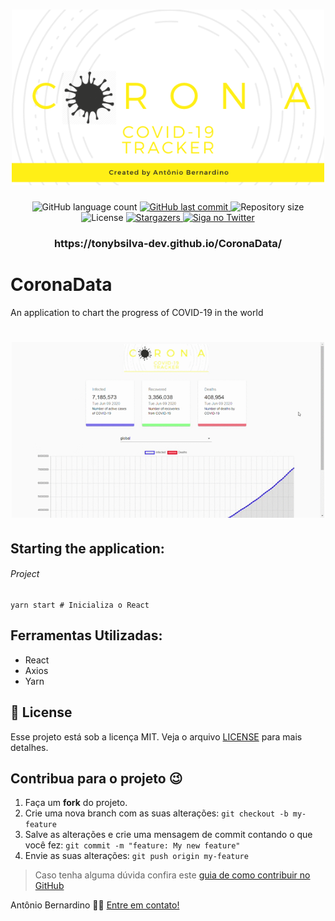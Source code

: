 <h1 align="center">
    <img alt="NextLevelWeek" title="#NextLevelWeek" src="./img/logo.png" width="500px" />
</h1>


<p align="center">
  <img alt="GitHub language count" src="https://img.shields.io/github/languages/count/tonybsilva-dev/CoronaData?color=%2304D361">
  <a href="https://github.com/Tonybsilva-dev/CoronaData/commits/master">
  <img alt="GitHub last commit" src="https://img.shields.io/github/last-commit/tonybsilva-dev/CoronaData">
  </a>
  <img alt="Repository size" src="https://img.shields.io/github/repo-size/tonybsilva-dev/CoronaData">
  <img alt="License" src="https://img.shields.io/badge/license-MIT-brightgreen">
  <a href="https://github.com/tonybsilva-dev/CoronaData/stargazers">
    <img alt="Stargazers" src="https://img.shields.io/github/stars/tonybsilva-dev/CoronaData?style=social">
  </a>
  	
  <a href="https://twitter.com/tonybsilvaaa">
    <img alt="Siga no Twitter" src="https://img.shields.io/twitter/url?url=https%3A%2F%2Fgithub.com%2Ftgmarinho%2Fnlw1">
  </a>

</p>
<h3 align="center"> https://tonybsilva-dev.github.io/CoronaData/ </h3>
<h1>CoronaData</h1>
<span>An application to chart the progress of COVID-19 in the world</span>

<h1 align="center">
    <img alt="NextLevelWeek" title="#NextLevelWeek" src="./img/demo.gif" width="500px" />
</h1>

## Starting the application:

<h6>Project</h6>

```
yarn start # Inicializa o React

```

## Ferramentas Utilizadas:
<ul>
  <li>React</li>
  <li>Axios</li>
  <li>Yarn</li>
</ul>

## :memo: License

Esse projeto está sob a licença MIT. Veja o arquivo [LICENSE](LICENSE.md) para mais detalhes.

## Contribua para o projeto 😉

1. Faça um **fork** do projeto.
2. Crie uma nova branch com as suas alterações: `git checkout -b my-feature`
3. Salve as alterações e crie uma mensagem de commit contando o que você fez: `git commit -m "feature: My new feature"`
4. Envie as suas alterações: `git push origin my-feature`
> Caso tenha alguma dúvida confira este [guia de como contribuir no GitHub](https://github.com/firstcontributions/first-contributions)


Antônio Bernardino 👋🏽 [Entre em contato!](https://www.linkedin.com/in/tony-silva/)
